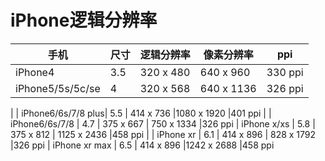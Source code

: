 # iPhone逻辑分辨率

| 手机                |尺寸 |   逻辑分辨率|像素分辨率|ppi
| -------------      |-----|-----------|----|----|
|  iPhone4            | 3.5 | 320 x 480 |640 x 960|330 ppi
|  iPhone5/5s/5c/se         | 4   | 320 x 568 |640 x 1136 |326 ppi
|
|  iPhone6/6s/7/8 plus| 5.5 | 414 x 736 |1080 x 1920  |401 ppi
|
|  iPhone6/6s/7/8     | 4.7 | 375 x 667 | 750 x 1334 |326 ppi
|  iPhone x/xs         | 5.8 | 375 x 812 | 1125 x 2436 |458 ppi
|
|  iPhone xr          | 6.1 | 414 x 896 | 828 x 1792  |326 ppi
|  iPhone xr max      | 6.5 | 414 x 896 |1242 x 2688  |458 ppi

